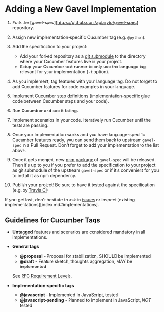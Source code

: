 # Adding a New Gavel Implementation

1.  Fork the [gavel-spec][https://github.com/apiaryio/gavel-spec] repository.
2.  Assign new implementation-specific Cucumber tag (e.g. `@python`).
3.  Add the specification to your project:

    - Add your forked repository as a [git submodule][] to the directory where your Cucumber features live in your project.
    - Setup your Cucumber test runner to only use the language tag relevant for your implementation (`-t` option).

4.  As you implement, tag features with your language tag. Do not forget to add Cucumber features for code examples in your language.
5.  Implement Cucumber step definitions (implementation-specific glue code between Cucumber steps and your code).
6.  Run Cucumber and see it failing.
7.  Implement scenarios in your code. Iteratively run Cucumber until the tests are passing.
8.  Once your implementation works and you have language-specific Cucumber features ready, you can send them back to upstream `gavel-spec` in a Pull Request. Don't forget to add your implementation to the list above.
9.  Once it gets merged, new [npm package][] of `gavel-spec` will be released. Then it's up to you if you prefer to add the specification to your project as git submodule of the upstream `gavel-spec` or if it's convenient for you to install it as npm dependency.
10. Publish your project! Be sure to have it tested against the specification (e.g. by [Travis CI][])

If you get lost, don't hesitate to ask in [issues][] or inspect [existing implementations][index.md#implementations].

## Guidelines for Cucumber Tags

-   **Untagged** features and scenarios are considered mandatory in all implementations.

-   **General tags**

    - **@proposal** - Proposal for stabilization, SHOULD be implemented
    - **@draft** - Feature sketch, thoughts aggregation, MAY be implemented

    See [RFC Requirement Levels][].

-   **Implementation-specific tags**

    - **@javascript** - Implemented in JavaScript, tested
    - **@javascript-pending** - Planned to implement in JavaScript, _NOT_ tested


[git submodule]: https://git-scm.com/book/en/v2/Git-Tools-Submodules
[npm package]: https://www.npmjs.com/package/gavel-spec
[issues]: https://github.com/apiaryio/gavel-spec/issues
[Travis CI]: https://travis-ci.org/
[RFC Requirement Levels]: http://www.ietf.org/rfc/rfc2119.txt
